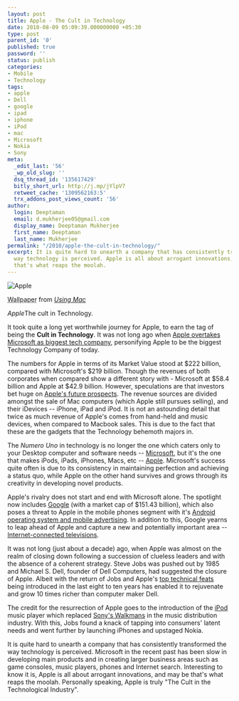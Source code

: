 ```yaml
---
layout: post
title: Apple - The Cult in Technology
date: 2010-08-09 05:09:39.000000000 +05:30
type: post
parent_id: '0'
published: true
password: ''
status: publish
categories:
- Mobile
- Technology
tags:
- apple
- Dell
- google
- ipad
- iphone
- iPod
- mac
- Microsoft
- Nokia
- Sony
meta:
  _edit_last: '56'
  _wp_old_slug: ''
  dsq_thread_id: '135617429'
  bitly_short_url: http://j.mp/jYlpV7
  retweet_cache: '1309562163:5'
  trx_addons_post_views_count: '56'
author:
  login: Deeptaman
  email: d.mukherjee05@gmail.com
  display_name: Deeptaman Mukherjee
  first_name: Deeptaman
  last_name: Mukherjee
permalink: "/2010/apple-the-cult-in-technology/"
excerpt: It is quite hard to unearth a company that has consistently transformed the
  way technology is perceived. Apple is all about arrogant innovations, and may be
  that's what reaps the moolah.
---
```

<div class="figure"><img src="{{ site.baseurl }}/assets/2010/08/apple-wallpaper.jpg" alt="Apple" />
<p class="credit"><abbr class="type" title="Wallpaper">Wallpaper</abbr> from <cite><a href="http://www.usingmac.com/2008/6/8/90-more-apple-wallpapers">Using Mac</a></cite></p>
<p class="caption"><em class="title">Apple</em>The cult in Technology.</p>
</div>
<p><!--more--></p>
<p>It took quite a long yet worthwhile journey for Apple, to earn the tag of being the <strong>Cult in Technology</strong>. It was not long ago when <a href="http://www.reuters.com/article/idUSTRE64P5PE20100526">Apple overtakes Microsoft as biggest tech company</a>, personifying Apple to be the biggest Technology Company of today.</p>
<p>The numbers for Apple in terms of its Market Value stood at $222 billion, compared with Microsoft's $219 billion. Though the revenues of both corporates when compared show a different story with - Microsoft at $58.4 billion and Apple at $42.9 billion. However, speculations are that investors bet huge on <a href="http://www.applematters.com/article/apples-future-prospects/">Apple's future prospects</a>. The revenue sources are divided amongst the sale of Mac computers (which Apple still pursues selling), and their iDevices -- iPhone, iPad and iPod. It is not an astounding detail that twice as much revenue of Apple's comes from hand-held and music devices, when compared to Macbook sales. This is due to the fact that these are the gadgets that the Technology behemoth majors in.  </p>
<p>The <em>Numero Uno</em> in technology is no longer the one which caters only to your Desktop computer and software needs -- <a href="http://www.microsoft.com/">Microsoft</a>, but it's the one that makes iPods, iPads, iPhones, Macs, etc -- <a href="http://www.apple.com/">Apple</a>. Microsoft's success quite often is due to its consistency in maintaining perfection and achieving a status quo, while Apple on the other hand survives and grows through its creativity in developing novel products.</p>
<p>Apple's rivalry does not start and end with Microsoft alone. The spotlight now includes <a href="http://topics.nytimes.com/top/news/business/companies/google_inc/">Google</a> (with a market cap of $151.43 billion), which also poses a threat to Apple in the mobile phones segment with it's <a href="http://www.infoworld.com/t/networking/google-android-about-advertising-not-enterprise-053">Android operating system and mobile advertising</a>. In addition to this, Google yearns to leap ahead of Apple and capture a new and potentially important area -- <a href="http://www.watblog.com/2010/05/27/the-leap-of-internet-into-television-vice-versa/">Internet-connected televisions</a>. </p>
<p>It was not long (just about a decade) ago, when Apple was almost on the realm of closing down following a succession of clueless leaders and with the absence of a coherent strategy. Steve Jobs was pushed out by 1985 and Michael S. Dell, founder of Dell Computers, had suggested the closure of Apple. Albeit with the return of Jobs and Apple's <a href="http://speirs.org/blog/2010/1/2/apples-technical-feats-of-the-decade.html">top technical feats</a> being introduced in the last eight to ten years has enabled it to rejuvenate and grow 10 times richer than computer maker Dell.</p>
<p>The credit for the resurrection of Apple goes to the introduction of the <a href="http://www.cnet.com/?mp3-players/apple-ipod-fifth-generation/4505-6490_7-32069546.html">iPod</a> music player which replaced <a href="http://www.simpalife.com/the-sony-walkman-replaced-by-ipods/">Sony's Walkmans</a> in the music distribution industry. With this, Jobs found a knack of tapping into consumers' latent needs and went further by launching iPhones and upstaged Nokia.</p>
<p>It is quite hard to unearth a company that has consistently transformed the way technology is perceived. Microsoft in the recent past has been slow in developing main products and in creating larger business areas such as game consoles, music players, phones and Internet search. Interesting to know it is, Apple is all about arrogant innovations, and may be that's what reaps the moolah. Personally speaking, Apple is truly "The Cult in the Technological Industry".</p>
